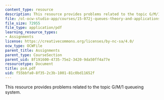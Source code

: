 ```yaml
---
content_type: resource
description: This resource provides problems related to the topic G/M/1 queueing system.
file: /ol-ocw-studio-app/courses/15-072j-queues-theory-and-applications-spring-2006/f55bbfa08f352c3b100181c0bd11652f_ps4.pdf
file_size: 72955
file_type: application/pdf
learning_resource_types:
- Assignments
license: https://creativecommons.org/licenses/by-nc-sa/4.0/
ocw_type: OCWFile
parent_title: Assignments
parent_type: CourseSection
parent_uid: 8f191600-4735-75e2-3420-9da50ff4a77e
resourcetype: Document
title: ps4.pdf
uid: f55bbfa0-8f35-2c3b-1001-81c0bd11652f
---
```

This resource provides problems related to the topic G/M/1 queueing system.